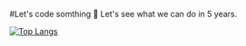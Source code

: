 #Let's code somthing 🌱
Let's see what we can do in 5 years.

[![Top Langs](https://github-readme-stats.vercel.app/api/top-langs/?username=mathiasalenz&theme=react)](https://github.com/mathiasalenz/github-readme-stats)


<!--
**MathiasALenz/MathiasALenz** is a ✨ _special_ ✨ repository because its `README.md` (this file) appears on your GitHub profile.

![snake gif](https://github.com/MathiasALenz/MathiasALenz/blob/output/github-contribution-grid-snake-dark.svg)

Here are some ideas to get you started:
- ✉️ 
- 🔭 I’m currently working on ...
- 🌱 I’m currently learning ...
- 👯 I’m looking to collaborate on ...
- 🤔 I’m looking for help with ...
- 💬 Ask me about ...
- 📫 How to reach me: ...
- 😄 Pronouns: ...
- ⚡ Fun fact: ...
-->
